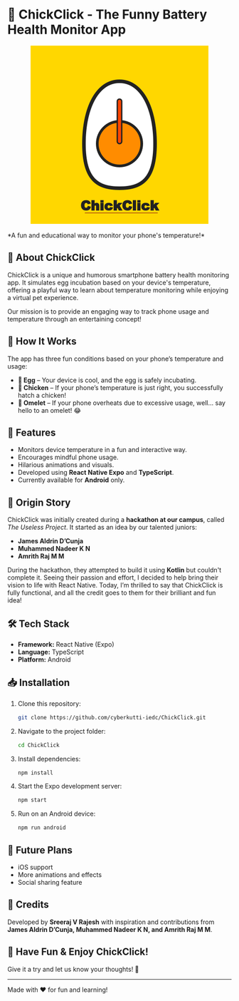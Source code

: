 # 🐥 **ChickClick - The Funny Battery Health Monitor App**


<p align="center">
  <img src="./assets/images/logo.png" alt="ChickClick Logo" />
</p>
*A fun and educational way to monitor your phone's temperature!*

## 📱 About ChickClick
ChickClick is a unique and humorous smartphone battery health monitoring app. It simulates egg incubation based on your device's temperature, offering a playful way to learn about temperature monitoring while enjoying a virtual pet experience.

Our mission is to provide an engaging way to track phone usage and temperature through an entertaining concept!

## 🐣 How It Works
The app has three fun conditions based on your phone’s temperature and usage:
- **🥚 Egg** – Your device is cool, and the egg is safely incubating.
- **🐔 Chicken** – If your phone’s temperature is just right, you successfully hatch a chicken!
- **🍳 Omelet** – If your phone overheats due to excessive usage, well… say hello to an omelet! 😂

## 🚀 Features
- Monitors device temperature in a fun and interactive way.
- Encourages mindful phone usage.
- Hilarious animations and visuals.
- Developed using **React Native Expo** and **TypeScript**.
- Currently available for **Android** only.

## 🎉 Origin Story
ChickClick was initially created during a **hackathon at our campus**, called *The Useless Project*. It started as an idea by our talented juniors:

- **James Aldrin D’Cunja**
- **Muhammed Nadeer K N**
- **Amrith Raj M M**

During the hackathon, they attempted to build it using **Kotlin** but couldn't complete it. Seeing their passion and effort, I decided to help bring their vision to life with React Native. Today, I’m thrilled to say that ChickClick is fully functional, and all the credit goes to them for their brilliant and fun idea!

## 🛠️ Tech Stack
- **Framework:** React Native (Expo)
- **Language:** TypeScript
- **Platform:** Android

## 📥 Installation
1. Clone this repository:
   ```sh
   git clone https://github.com/cyberkutti-iedc/ChickClick.git
   ```
2. Navigate to the project folder:
   ```sh
   cd ChickClick
   ```
3. Install dependencies:
   ```sh
   npm install
   ```
4. Start the Expo development server:
   ```sh
   npm start
   ```
5. Run on an Android device:
   ```sh
   npm run android
   ```

## 📌 Future Plans
- iOS support
- More animations and effects
- Social sharing feature

## 🤝 Credits
Developed by **Sreeraj V Rajesh** with inspiration and contributions from **James Aldrin D’Cunja, Muhammed Nadeer K N, and Amrith Raj M M**.

## 🐤 Have Fun & Enjoy ChickClick!
Give it a try and let us know your thoughts! 🎉

---
Made with ❤️ for fun and learning!
